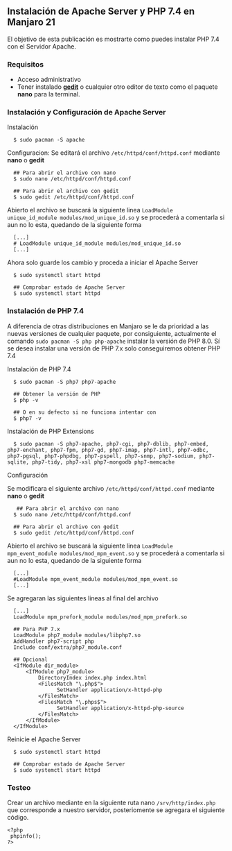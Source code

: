 ## Instalación de Apache Server y PHP 7.4 en Manjaro 21

El objetivo de esta publicación es mostrarte como puedes instalar PHP 7.4 con el Servidor Apache.

### Requisitos
- Acceso administrativo
- Tener instalado [**gedit**](https://wiki.gnome.org/Apps/Gedit) o cualquier otro editor de texto como el paquete **nano** para la terminal.

### Instalación y Configuración de Apache Server

Instalación

```
  $ sudo pacman -S apache
```

Configuracion: Se editará el archivo `/etc/httpd/conf/httpd.conf` mediante **nano** o **gedit**

```
  ## Para abrir el archivo con nano
  $ sudo nano /etc/httpd/conf/httpd.conf
  
  ## Para abrir el archivo con gedit
  $ sudo gedit /etc/httpd/conf/httpd.conf
```

Abierto el archivo se buscará la siguiente linea `LoadModule unique_id_module modules/mod_unique_id.so` y se procederá a comentarla si aun no lo esta, quedando de la siguiente forma

```
  [...]
  # LoadModule unique_id_module modules/mod_unique_id.so
  [...]
```

Ahora solo guarde los cambio y proceda a iniciar el Apache Server

```
  $ sudo systemctl start httpd
  
  ## Comprobar estado de Apache Server
  $ sudo systemctl start httpd
```


### Instalación de PHP 7.4

A diferencia de otras distribuciones en Manjaro se le da prioridad a las nuevas versiones de cualquier paquete, por consiguiente, actualmente el comando `sudo pacman -S php php-apache` instalar la versión de PHP 8.0.
Sí se desea instalar una versión de PHP 7.x solo conseguiremos obtener PHP 7.4


Instalación de PHP 7.4

```
  $ sudo pacman -S php7 php7-apache
  
  ## Obtener la versión de PHP
  $ php -v
  
  ## O en su defecto si no funciona intentar con
  $ php7 -v
```

Instalación de PHP Extensions

```
  $ sudo pacman -S php7-apache, php7-cgi, php7-dblib, php7-embed, php7-enchant, php7-fpm, php7-gd, php7-imap, php7-intl, php7-odbc, php7-pgsql, php7-phpdbg, php7-pspell, php7-snmp, php7-sodium, php7-sqlite, php7-tidy, php7-xsl php7-mongodb php7-memcache
```

Configuración

Se modificara el siguiente archivo `/etc/httpd/conf/httpd.conf` mediante **nano** o **gedit**
 
```
   ## Para abrir el archivo con nano
  $ sudo nano /etc/httpd/conf/httpd.conf
  
  ## Para abrir el archivo con gedit
  $ sudo gedit /etc/httpd/conf/httpd.conf
```


Abierto el archivo se buscará la siguiente linea `LoadModule mpm_event_module modules/mod_mpm_event.so` y se procederá a comentarla si aun no lo esta, quedando de la siguiente forma

```
  [...]
  #LoadModule mpm_event_module modules/mod_mpm_event.so
  [...]
```

Se agregaran las siguientes lineas al final del archivo

```
  [...]
  LoadModule mpm_prefork_module modules/mod_mpm_prefork.so
  
  ## Para PHP 7.x
  LoadModule php7_module modules/libphp7.so
  AddHandler php7-script php
  Include conf/extra/php7_module.conf
  
  ## Opcional
  <IfModule dir_module>
      <IfModule php7_module>
  	      DirectoryIndex index.php index.html
  	      <FilesMatch "\.php$">
  		        SetHandler application/x-httpd-php
  	      </FilesMatch>
  	      <FilesMatch "\.phps$">
  		        SetHandler application/x-httpd-php-source
  	      </FilesMatch>
      </IfModule>
  </IfModule>

```

Reinicie el Apache Server

```
  $ sudo systemctl start httpd
  
  ## Comprobar estado de Apache Server
  $ sudo systemctl start httpd
```

### Testeo

Crear un archivo mediante en la siguiente ruta nano `/srv/http/index.php` que corresponde a nuestro servidor, posteriomente se agregara el siguiente código.

```
<?php
 phpinfo();
?>
```
